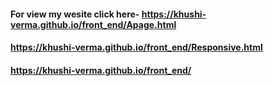 #### For view my wesite click here- https://khushi-verma.github.io/front_end/Apage.html
#### https://khushi-verma.github.io/front_end/Responsive.html
#### https://khushi-verma.github.io/front_end/
